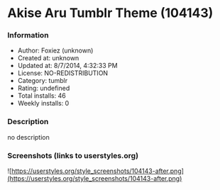# Akise Aru Tumblr Theme (104143)

### Information
- Author: Foxiez (unknown)
- Created at: unknown
- Updated at: 8/7/2014, 4:32:33 PM
- License: NO-REDISTRIBUTION
- Category: tumblr
- Rating: undefined
- Total installs: 46
- Weekly installs: 0


### Description
no description


### Screenshots (links to userstyles.org)
![https://userstyles.org/style_screenshots/104143-after.png](https://userstyles.org/style_screenshots/104143-after.png)


